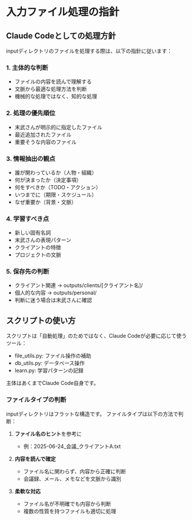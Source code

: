 # 入力ファイル処理の指針

## Claude Codeとしての処理方針
inputディレクトリのファイルを処理する際は、以下の指針に従います：

### 1. 主体的な判断
- ファイルの内容を読んで理解する
- 文脈から最適な処理方法を判断
- 機械的な処理ではなく、知的な処理

### 2. 処理の優先順位
- 末武さんが明示的に指定したファイル
- 最近追加されたファイル
- 重要そうな内容のファイル

### 3. 情報抽出の観点
- 誰が関わっているか（人物・組織）
- 何が決まったか（決定事項）
- 何をすべきか（TODO・アクション）
- いつまでに（期限・スケジュール）
- なぜ重要か（背景・文脈）

### 4. 学習すべき点
- 新しい固有名詞
- 末武さんの表現パターン
- クライアントの特徴
- プロジェクトの文脈

### 5. 保存先の判断
- クライアント関連 → outputs/clients/[クライアント名]/
- 個人的な内容 → outputs/personal/
- 判断に迷う場合は末武さんに確認

## スクリプトの使い方
スクリプトは「自動処理」のためではなく、Claude Codeが必要に応じて使うツール：
- file_utils.py: ファイル操作の補助
- db_utils.py: データベース操作
- learn.py: 学習パターンの記録

主体はあくまでClaude Code自身です。

### ファイルタイプの判断

inputディレクトリはフラットな構造です。
ファイルタイプは以下の方法で判断：

1. **ファイル名のヒント**を参考に
   - 例：2025-06-24_会議_クライアントA.txt
   
2. **内容を読んで確定**
   - ファイル名に関わらず、内容から正確に判断
   - 会議録、メール、メモなどを文脈から識別

3. **柔軟な対応**
   - ファイル名が不明確でも内容から判断
   - 複数の性質を持つファイルも適切に処理